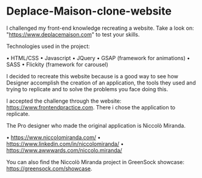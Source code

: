 # Deplace-Maison-clone-website
I challenged my front-end knowledge recreating a website. Take a look on: "https://www.deplacemaison.com" to test your skills.


Technologies used in the project:

• HTML/CSS
• Javascript
• JQuery
• GSAP (framework for animations)
• SASS 
• Flickity (framework for carousel)


I decided to recreate this website because is a good way to see how Designer accomplish the creation of an application, the tools they used
and trying to replicate and to solve the problems you face doing this.

I accepted the challenge through the website: https://www.frontendpractice.com.
There i chose the application to replicate. 

The Pro designer who made the original application is  Niccolò Miranda.

• https://www.niccolomiranda.com/ 
• https://www.linkedin.com/in/niccolomiranda/
• https://www.awwwards.com/niccolo.miranda/


You can also find the Niccolò Miranda project in GreenSock showcase: https://greensock.com/showcase.

